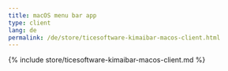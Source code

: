 ```yaml
---
title: macOS menu bar app
type: client
lang: de
permalink: /de/store/ticesoftware-kimaibar-macos-client.html
---
```


{% include store/ticesoftware-kimaibar-macos-client.md %}
